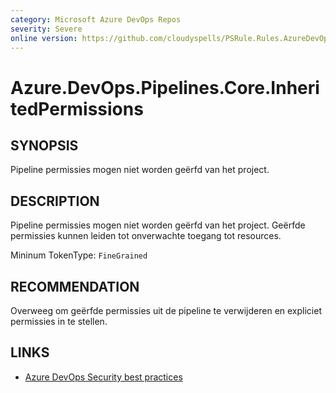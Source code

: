 ```yaml
---
category: Microsoft Azure DevOps Repos
severity: Severe
online version: https://github.com/cloudyspells/PSRule.Rules.AzureDevOps/blob/main/src/PSRule.Rules.AzureDevOps/nl/Azure.DevOps.Pipelines.Core.InheritedPermissions.md
---
```


# Azure.DevOps.Pipelines.Core.InheritedPermissions

## SYNOPSIS

Pipeline permissies mogen niet worden geërfd van het project.

## DESCRIPTION

Pipeline permissies mogen niet worden geërfd van het project. Geërfde
permissies kunnen leiden tot onverwachte toegang tot resources.

Mininum TokenType: `FineGrained`

## RECOMMENDATION

Overweeg om geërfde permissies uit de pipeline te verwijderen en expliciet
permissies in te stellen.

## LINKS

- [Azure DevOps Security best practices](https://learn.microsoft.com/nl-nl/azure/devops/organizations/security/security-best-practices?view=azure-devops#scoped-permissions)
